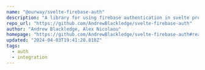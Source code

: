 ```yaml
---
name: "@ourway/svelte-firebase-auth"
description: "A library for using firebase authentication in svelte projects."
repo_url: "https://github.com/AndrewBlackledge/svelte-firebase-auth"
author: "Andrew Blackledge, Alex Nicolaou"
homepage: "https://github.com/AndrewBlackledge/svelte-firebase-auth#readme"
updated: "2024-04-03T19:41:28.818Z"
tags: 
  - auth
  - integration
---
```

